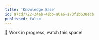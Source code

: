 ```yaml
---
title: 'Knowledge Base'
id: 97cd7722-34ab-41bb-a0a6-173f1b638ecb
published: false
---
```

🚧 Work in progress, watch this space!